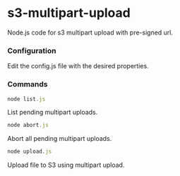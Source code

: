 # s3-multipart-upload

Node.js code for s3 multipart upload with pre-signed url.

### Configuration
Edit the config.js file with the desired properties.

### Commands

```js
node list.js
```
List pending multipart uploads.

```js
node abort.js
```
Abort all pending multipart uploads.

```js
node upload.js
```
Upload file to S3 using multipart upload.
